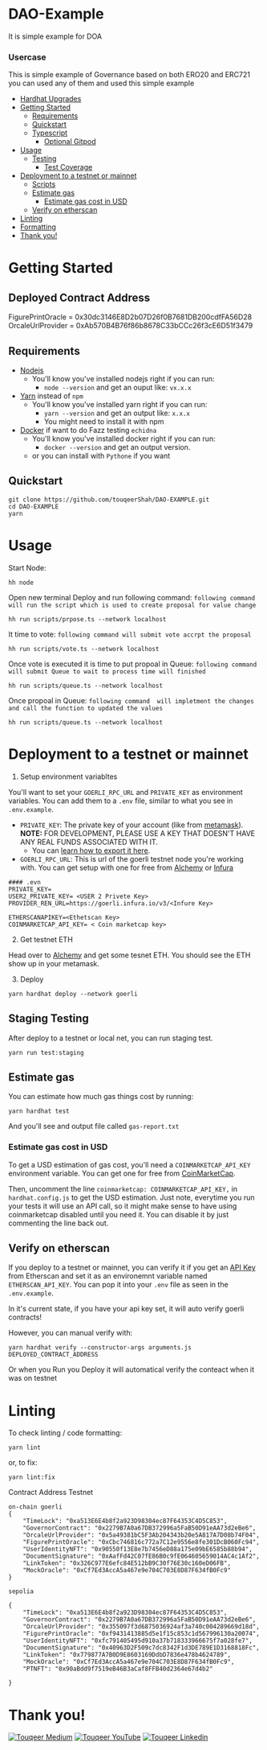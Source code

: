 # DAO-Example

It is simple example for DOA 

### Usercase

This is simple example of Governance based on both ERO20 and ERC721 you can used any of them and used this simple example

- [Hardhat Upgrades](#hardhat-upgrades)
- [Getting Started](#getting-started)
  - [Requirements](#requirements)
  - [Quickstart](#quickstart)
  - [Typescript](#typescript)
    - [Optional Gitpod](#optional-gitpod)
- [Usage](#usage)
  - [Testing](#testing)
    - [Test Coverage](#test-coverage)
- [Deployment to a testnet or mainnet](#deployment-to-a-testnet-or-mainnet)
  - [Scripts](#scripts)
  - [Estimate gas](#estimate-gas)
    - [Estimate gas cost in USD](#estimate-gas-cost-in-usd)
  - [Verify on etherscan](#verify-on-etherscan)
- [Linting](#linting)
- [Formatting](#formatting)
- [Thank you!](#thank-you)

# Getting Started

## Deployed Contract Address
FigurePrintOracle = 0x30dc3146E8D2b07D26f0B7681DB200cdfFA56D28
OrcaleUrlProvider = 0xAb570B4B76f86b8678C33bCCc26f3cE6D51f3479

## Requirements

- [Nodejs](https://nodejs.org/en/)
  - You'll know you've installed nodejs right if you can run:
    - `node --version` and get an ouput like: `vx.x.x`
- [Yarn](https://classic.yarnpkg.com/lang/en/docs/install/) instead of `npm`
  - You'll know you've installed yarn right if you can run:
    - `yarn --version` and get an output like: `x.x.x`
    - You might need to install it with npm
- [Docker](https://docs.docker.com/get-docker/) if want to do Fazz testing `echidna`
  - You'll know you've installed docker right if you can run:
    - `docker --version` and get an output version.
  - or you can install with `Pythone` if you want

## Quickstart

```
git clone https://github.com/touqeerShah/DAO-EXAMPLE.git
cd DAO-EXAMPLE
yarn
```

# Usage

Start Node:
```
hh node
```

Open new terminal Deploy and run following command:
`following command will run the script which is used to create proposal for value change`

```
hh run scripts/prpose.ts --network localhost

```

It time to vote:
`following command will submit vote accrpt the proposal`

```
hh run scripts/vote.ts --network localhost

```

Once vote is executed it is time to put propoal in Queue:
`following command will submit Queue to wait to process time will finished `

```
hh run scripts/queue.ts --network localhost

```


Once propoal in Queue:
`following command  will impletment the changes and call the function to updated the values`

```
hh run scripts/queue.ts --network localhost

```


# Deployment to a testnet or mainnet

1. Setup environment variabltes

You'll want to set your `GOERLI_RPC_URL` and `PRIVATE_KEY` as environment variables. You can add them to a `.env` file, similar to what you see in `.env.example`.

- `PRIVATE_KEY`: The private key of your account (like from [metamask](https://metamask.io/)). **NOTE:** FOR DEVELOPMENT, PLEASE USE A KEY THAT DOESN'T HAVE ANY REAL FUNDS ASSOCIATED WITH IT.
  - You can [learn how to export it here](https://metamask.zendesk.com/hc/en-us/articles/360015289632-How-to-Export-an-Account-Private-Key).
- `GOERLI_RPC_URL`: This is url of the goerli testnet node you're working with. You can get setup with one for free from [Alchemy](https://alchemy.com/?a=673c802981) or [Infura](https://www.infura.io/)

```
#### .evn
PRIVATE_KEY=
USER2_PRIVATE_KEY= <USER 2 Privete Key>
PROVIDER_REN_URL=https://goerli.infura.io/v3/<Infure Key>

ETHERSCANAPIKEY=<Ethetscan Key>
COINMARKETCAP_API_KEY= < Coin marketcap key>
```

2. Get testnet ETH

Head over to [Alchemy](https://goerlifaucet.com/) and get some tesnet ETH. You should see the ETH show up in your metamask.

3. Deploy

```
yarn hardhat deploy --network goerli
```

## Staging Testing

After deploy to a testnet or local net, you can run staging test.

```
yarn run test:staging
```

## Estimate gas

You can estimate how much gas things cost by running:

```
yarn hardhat test
```

And you'll see and output file called `gas-report.txt`

### Estimate gas cost in USD

To get a USD estimation of gas cost, you'll need a `COINMARKETCAP_API_KEY` environment variable. You can get one for free from [CoinMarketCap](https://pro.coinmarketcap.com/signup).

Then, uncomment the line `coinmarketcap: COINMARKETCAP_API_KEY,` in `hardhat.config.js` to get the USD estimation. Just note, everytime you run your tests it will use an API call, so it might make sense to have using coinmarketcap disabled until you need it. You can disable it by just commenting the line back out.

## Verify on etherscan

If you deploy to a testnet or mainnet, you can verify it if you get an [API Key](https://etherscan.io/myapikey) from Etherscan and set it as an environemnt variable named `ETHERSCAN_API_KEY`. You can pop it into your `.env` file as seen in the `.env.example`.

In it's current state, if you have your api key set, it will auto verify goerli contracts!

However, you can manual verify with:

```
yarn hardhat verify --constructor-args arguments.js DEPLOYED_CONTRACT_ADDRESS
```

Or when you Run you Deploy it will automatical verify the conteact when it was on testnet

# Linting

To check linting / code formatting:

```
yarn lint
```

or, to fix:

```
yarn lint:fix
```

Contract Address Testnet
```
on-chain goerli
{
    "TimeLock": "0xa513E6E4b8f2a923D98304ec87F64353C4D5C853",
    "GovernorContract": "0x2279B7A0a67DB372996a5FaB50D91eAA73d2eBe6",
    "OrcaleUrlProvider": "0x5a49381bC5F3Ab204343b20e5A817A7D08b74F04",
    "FigurePrintOracle": "0xCbc746816c772a7C12e9556e8fe301DcB060Fc94",
    "UserIdentityNFT": "0x90550f13E8e7b7456eD88a175e09bE6585b88b94",
    "DocumentSignature": "0xAafFd42C07fE86B0c9fE064605659014AC4c1Af2",
    "LinkToken": "0x326C977E6efc84E512bB9C30f76E30c160eD06FB",
    "MockOracle": "0xCf7Ed3AccA5a467e9e704C703E8D87F634fB0Fc9"
}

sepolia

{
    "TimeLock": "0xa513E6E4b8f2a923D98304ec87F64353C4D5C853",
    "GovernorContract": "0x2279B7A0a67DB372996a5FaB50D91eAA73d2eBe6",
    "OrcaleUrlProvider": "0x355097f3d6875036924af3a740c004289669d18d",
    "FigurePrintOracle": "0xf9431413885d5e1f15c853c1d567996130a20074",
    "UserIdentityNFT": "0xfc791405495d910a37b718333966675f7a028fe7",
    "DocumentSignature": "0x40963D2F509c7dc8342F1d3DE789E1D3168818Fc",
    "LinkToken": "0x779877A7B0D9E8603169DdbD7836e478b4624789",
    "MockOracle": "0xCf7Ed3AccA5a467e9e704C703E8D87F634fB0Fc9",
    "PTNFT": "0x90aBdd9f7519eB46B3aCaf8FFB40d2364e67d4b2"
    
}
```

# Thank you!

[![Touqeer Medium](https://img.shields.io/badge/Medium-000000?style=for-the-badge&logo=medium&logoColor=white)](https://medium.com/@touqeershah32)
[![Touqeer YouTube](https://img.shields.io/badge/YouTube-FF0000?style=for-the-badge&logo=youtube&logoColor=white)](https://www.youtube.com/channel/UC3oUDpfMOBefugPp4GADyUQ)
[![Touqeer Linkedin](https://img.shields.io/badge/LinkedIn-0077B5?style=for-the-badge&logo=linkedin&logoColor=white)](https://www.linkedin.com/in/touqeer-shah/)
